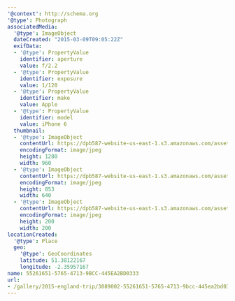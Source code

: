```yaml
---
'@context': http://schema.org
'@type': Photograph
associatedMedia:
  '@type': ImageObject
  dateCreated: "2015-03-09T09:05:22Z"
  exifData:
  - '@type': PropertyValue
    identifier: aperture
    value: f/2.2
  - '@type': PropertyValue
    identifier: exposure
    value: 1/120
  - '@type': PropertyValue
    identifier: make
    value: Apple
  - '@type': PropertyValue
    identifier: model
    value: iPhone 6
  thumbnail:
  - '@type': ImageObject
    contentUrl: https://dpb587-website-us-east-1.s3.amazonaws.com/asset/gallery/2015-england-trip/3089002-55261651-5765-4713-9bcc-445ea2bd0333~1280.jpg
    encodingFormat: image/jpeg
    height: 1280
    width: 960
  - '@type': ImageObject
    contentUrl: https://dpb587-website-us-east-1.s3.amazonaws.com/asset/gallery/2015-england-trip/3089002-55261651-5765-4713-9bcc-445ea2bd0333~640w.jpg
    encodingFormat: image/jpeg
    height: 853
    width: 640
  - '@type': ImageObject
    contentUrl: https://dpb587-website-us-east-1.s3.amazonaws.com/asset/gallery/2015-england-trip/3089002-55261651-5765-4713-9bcc-445ea2bd0333~200x200.jpg
    encodingFormat: image/jpeg
    height: 200
    width: 200
locationCreated:
  '@type': Place
  geo:
    '@type': GeoCoordinates
    latitude: 51.38122167
    longitude: -2.35957167
name: 55261651-5765-4713-9BCC-445EA2BD0333
url:
- /gallery/2015-england-trip/3089002-55261651-5765-4713-9bcc-445ea2bd0333.html
---
```

